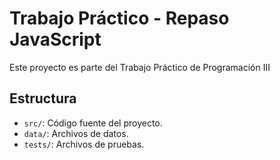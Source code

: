 # Trabajo Práctico - Repaso JavaScript
Este proyecto es parte del Trabajo Práctico de Programación III

## Estructura

- `src/`: Código fuente del proyecto.
- `data/`: Archivos de datos.
- `tests/`: Archivos de pruebas.
